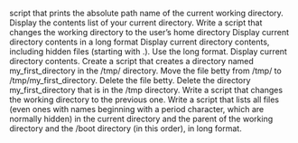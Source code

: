  script that prints the absolute path name of the current working directory.
Display the contents list of your current directory.
Write a script that changes the working directory to the user’s home directory
Display current directory contents in a long format
Display current directory contents, including hidden files (starting with .). Use the long format.
Display current directory contents.
Create a script that creates a directory named my_first_directory in the /tmp/ directory.
Move the file betty from /tmp/ to /tmp/my_first_directory.
Delete the file betty.
Delete the directory my_first_directory that is in the /tmp directory.
Write a script that changes the working directory to the previous one.
Write a script that lists all files (even ones with names beginning with a period character, which are normally hidden) in the current directory and the parent of the working directory and the /boot directory (in this order), in long format.
